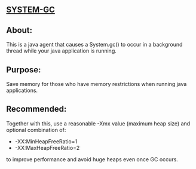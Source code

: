 ## <u>SYSTEM-GC</u>

## About:

This is a java agent that causes a System.gc() to occur in a background thread while your java application is running.

## Purpose:

Save memory for those who have memory restrictions when running java applications.

## Recommended:

Together with this, use a reasonable -Xmx value (maximum heap size) and optional combination of:

-  -XX:MinHeapFreeRatio=1
-  -XX:MaxHeapFreeRatio=2 

 to improve performance and avoid huge heaps even once GC occurs.
